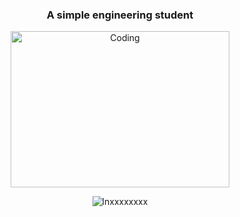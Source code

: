 
<h3 align="center">A simple engineering student</h3>
<div align="center">
<img align="center" alt="Coding" width="350" height="250" src="https://media.tenor.com/rePDfDWO3XoAAAAd/hacking.gif">
  </div>

<p align="center"> <img src="https://komarev.com/ghpvc/?username=lnxxxxxxxx&label=Profile%20views&color=0e75b6&style=flat" alt="lnxxxxxxxx" /> </p>

